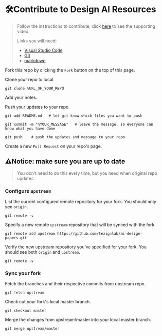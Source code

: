 # 🛠Contribute to Design AI Resources

>Follow the instructions to contribute, click [here](https://www.bilibili.com/video/BV1kv411i7ms/) to see the supporting video.  
>
>Links you will need:
>- [Visual Studio Code](https://code.visualstudio.com/)
>- [Git](https://git-scm.com/)
>- [markdown](https://markdown-zh.readthedocs.io/en/latest/)

Fork this repo by clicking the `Fork` button on the top of this page.  

Clone your repo to local.  

```shell
git clone %URL_OF_YOUR_REPO
```

Add your notes.  

Push your updates to your repo.  

```shell
git add README.md   # let git know which files you want to push
```

```shell
git commit -m "%YOUR_MESSAGE"   # leave the message, so everyone can know what you have done
```

```shell
git push    # push the updates and message to your repo
```

Create a new `Pull Request` on your repo's page.  

## ⚠Notice: make sure you are up to date  

>You don't need to do this every time, but you need when original repo updates.  

### Configure `upstream`  

List the current configured remote repository for your fork. You should only see `origin`.  

```shell
git remote -v
```

Specify a new remote `upstream` repository that will be synced with the fork.  

```shell
git remote add upstream https://github.com/tezignlab/ai-design-papers.git
```

Verify the new upstream repository you've specified for your fork. You should see both `origin` and `upstream`.

```shell
git remote -v
```

### Sync your fork

Fetch the branches and their respective commits from upstream repo.  

```shell
git fetch upstream
```

Check out your fork's local master branch.

```shell
git checkout master
```

Merge the changes from upstream/master into your local master branch.

```shell
git merge upstream/master
```
